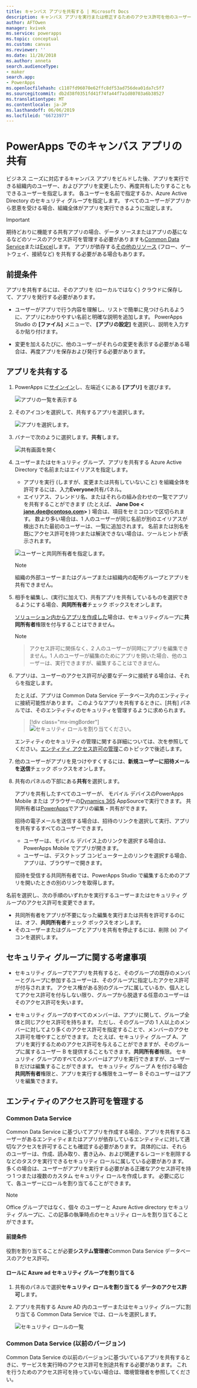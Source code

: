 ```yaml
---
title: キャンバス アプリを共有する | Microsoft Docs
description: キャンバス アプリを実行または修正するためのアクセス許可を他のユーザーに付与することで、キャンバス アプリを共有します。
author: AFTOwen
manager: kvivek
ms.service: powerapps
ms.topic: conceptual
ms.custom: canvas
ms.reviewer: ''
ms.date: 11/28/2018
ms.author: anneta
search.audienceType:
- maker
search.app:
- PowerApps
ms.openlocfilehash: c1107fd96070e62ffc8df53ad756dea01da7c5f7
ms.sourcegitcommit: db2d38f0351fd41f74fa44f7a1d80703a6b38527
ms.translationtype: MT
ms.contentlocale: ja-JP
ms.lasthandoff: 06/06/2019
ms.locfileid: "66723977"
---
```

# <a name="share-a-canvas-app-in-powerapps"></a>PowerApps でのキャンバス アプリの共有

ビジネス ニーズに対応するキャンバス アプリをビルドした後、アプリを実行できる組織内のユーザー、およびアプリを変更したり、再度共有したりすることもできるユーザーを指定します。 各ユーザーを名前で指定するか、Azure Active Directory のセキュリティ グループを指定します。 すべてのユーザーがアプリから恩恵を受ける場合、組織全体がアプリを実行できるように指定します。

> [!IMPORTANT]
> 期待どおりに機能する共有アプリの場合、データ ソースまたはアプリの基になるなどのソースのアクセス許可を管理する必要がありますも[Common Data Service](#common-data-service)または[Excel](share-app-data.md)します。 アプリが依存する[その他のリソース](share-app-resources.md) (フロー、ゲートウェイ、接続など) を共有する必要がある場合もあります。

## <a name="prerequisites"></a>前提条件

アプリを共有するには、そのアプリを (ローカルではなく) クラウドに保存して、アプリを発行する必要があります。

- ユーザーがアプリで行う内容を理解し、リストで簡単に見つけられるように、アプリにわかりやすい名前と明確な説明を追加します。 PowerApps Studio の **[ファイル]** メニューで、 **[アプリの設定]** を選択し、説明を入力するか貼り付けます。

- 変更を加えるたびに、他のユーザーがそれらの変更を表示する必要がある場合は、再度アプリを保存および発行する必要があります。

## <a name="share-an-app"></a>アプリを共有する

1. PowerApps に[サインイン](https://web.powerapps.com?utm_source=padocs&utm_medium=linkinadoc&utm_campaign=referralsfromdoc)し、左端近くにある **[アプリ]** を選びます。

    ![アプリの一覧を表示する](./media/share-app/file-apps.png)

1. そのアイコンを選択して、共有するアプリを選択します。

    ![アプリを選択します。](./media/share-app/select-app.png)

1. バナーで次のように選択します。**共有**します。

    ![共有画面を開く](./media/share-app/banner-share.png)

1. ユーザーまたはセキュリティ グループ、アプリを共有する Azure Active Directory で名前またはエイリアスを指定します。

    - アプリを実行 (しますが、変更または共有していないこと) を組織全体を許可するには、入力**Everyone**共有パネル。
    - エイリアス、フレンドリ名、またはそれらの組み合わせの一覧でアプリを共有することができます (たとえば、 **Jane Doe &lt; jane.doe@contoso.com>** ) 場合は、項目をセミコロンで区切られます。 数より多い場合は、1 人のユーザーが同じ名前が別のエイリアスが検出された最初のユーザーは、一覧に追加されます。 名前または別名を既にアクセス許可を持つまたは解決できない場合は、ツールヒントが表示されます。 

    ![ユーザーと共同所有者を指定します。](./media/share-app/share-everyone.png)

    > [!NOTE]
    > 組織の外部ユーザーまたはグループまたは組織内の配布グループとアプリを共有できません。

1. 相手を編集し、(実行に加えて)、共有アプリを共有しているものを選択できるようにする場合、**共同所有者**チェック ボックスをオンします。

    [ソリューション内からアプリを作成した](add-app-solution.md)場合は、セキュリティグループに**共同所有者**権限を付与することはできません。

    > [!NOTE]

    > アクセス許可に関係なく、2 人のユーザーが同時にアプリを編集できません。1 人のユーザーが編集のためにアプリを開いた場合、他のユーザーは、実行できますが、編集することはできません。


1. アプリは、ユーザーのアクセス許可が必要なデータに接続する場合は、それらを指定します。

    たとえば、アプリは Common Data Service データベース内のエンティティに接続可能性があります。 このようなアプリを共有するときに、[共有] パネルでは、そのエンティティのセキュリティを管理するように求められます。

    > [!div class="mx-imgBorder"]
    > ![セキュリティ ロールを割り当てください。](media/share-app/cds-assign-security-role.png)

    エンティティのセキュリティの管理に関する詳細については、次を参照してください。[エンティティ アクセス許可の管理](share-app.md#manage-entity-permissions)このトピックで後述します。

1. 他のユーザーがアプリを見つけやすくするには、**新規ユーザーに招待メールを送信**チェック ボックスをオンします。


8. 共有のパネルの下部にある**共有**を選択します。


    アプリを共有したすべてのユーザーが、 モバイル デバイスのPowerApps Mobile または ブラウザーの[Dynamics 365](https://home.dynamics.com) AppSourceで実行できます。 共同所有者は[PowerApps](https://web.powerapps.com?utm_source=padocs&utm_medium=linkinadoc&utm_campaign=referralsfromdoc)でアプリの編集・共有ができます。

    招待の電子メールを送信する場合は、招待のリンクを選択して実行、アプリを共有するすべてのユーザーできます。

    - ユーザーは、モバイル デバイス上のリンクを選択する場合は、PowerApps Mobile でアプリが開きます。
    - ユーザーは、デスクトップ コンピューター上のリンクを選択する場合、アプリは、ブラウザーで開きます。

    招待を受信する共同所有者では、PowerApps Studio で編集するためのアプリを開いたときの別のリンクを取得します。

名前を選択し、次の手順のいずれかを実行するユーザーまたはセキュリティ グループのアクセス許可を変更できます。

- 共同所有者をアプリが不要になった編集を実行または共有を許可するのには、オフ、**共同所有者**チェック ボックスをオンします。
- そのユーザーまたはグループとアプリを共有を停止するには、削除 (x) アイコンを選択します。

## <a name="security-group-considerations"></a>セキュリティ グループに関する考慮事項

- セキュリティ グループでアプリを共有すると、そのグループの既存のメンバーとグループに参加するユーザーは、そのグループに指定したアクセス許可が付与されます。 アクセス権がある別のグループに属しているか、個人としてアクセス許可を付与しない限り、グループから脱退する任意のユーザーはそのアクセス許可を失います。

- セキュリティ グループのすべてのメンバーは、アプリに関して、グループ全体と同じアクセス許可を持ちます。 ただし、そのグループの 1 人以上のメンバーに対してより多くのアクセス許可を指定することで、メンバーのアクセス許可を増やすことができます。 たとえば、セキュリティ グループ A、アプリを実行するためのアクセス許可を与えることができますが、そのグループに属するユーザー B を提供することもできます。**共同所有者**権限。 セキュリティ グループのすべてのメンバーはアプリを実行できますが、ユーザー B だけは編集することができます。 セキュリティ グループ A を付ける場合**共同所有者**権限と、アプリを実行する権限をユーザー B そのユーザーはアプリを編集できます。

## <a name="manage-entity-permissions"></a>エンティティのアクセス許可を管理する

### <a name="common-data-service"></a>Common Data Service

Common Data Service に基づいてアプリを作成する場合、アプリを共有するユーザーがあるエンティティまたはアプリが依存しているエンティティに対して適切なアクセスを許可することも確認する必要があります。 具体的には、それらのユーザーは、作成、読み取り、書き込み、および関連するレコードを削除するなどのタスクを実行できるセキュリティ ロールに属している必要があります。 多くの場合は、ユーザーがアプリを実行する必要がある正確なアクセス許可を持つ 1 つまたは複数のカスタム セキュリティ ロールを作成します。 必要に応じて、各ユーザーにロールを割り当てることができます。

> [!NOTE]
> Office グループではなく、個々 のユーザーと Azure Active directory セキュリティ グループに、この記事の執筆時点のセキュリティ ロールを割り当てることができます。

#### <a name="prerequisite"></a>前提条件

役割を割り当てることが必要**システム管理者**Common Data Service データベースのアクセス許可。

#### <a name="assign-a-security-group-in-azure-ad-to-a-role"></a>ロールに Azure ad セキュリティ グループを割り当てる

1. 共有のパネルで選択**セキュリティ ロールを割り当てる** **データのアクセス許可**します。

1. アプリを共有する Azure AD 内のユーザーまたはセキュリティ グループに割り当てる Common Data Service では、ロールを選択します。

    ![セキュリティ ロールの一覧](media/share-app/cds-assign-security-role-list.png)

### <a name="common-data-service-previous-version"></a>Common Data Service (以前のバージョン)

Common Data Service の以前のバージョンに基づいているアプリを共有するときに、サービスを実行時のアクセス許可を別途共有する必要があります。 これを行うためのアクセス許可を持っていない場合は、環境管理者を参照してください。
